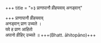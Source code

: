 +++
title = "०३ प्राणापानौ व्रीहयवाव् अनड्वान्"

+++
प्राणापानौ व्रीहयवाव्  
अनड्वान् प्राण उच्यते ।  
यवे ह प्राण आहितो  
अपानो व्रीहिर् उच्यते ॥ +++(Bhatt. āhitopāno)+++